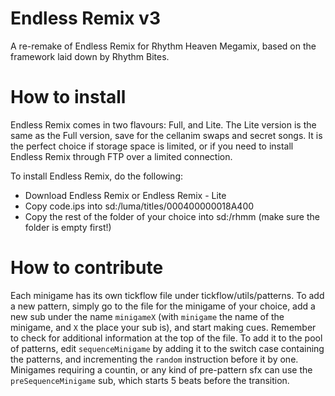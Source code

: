 # Endless Remix v3

A re-remake of Endless Remix for Rhythm Heaven Megamix, based on the framework laid down by Rhythm Bites.

# How to install

Endless Remix comes in two flavours: Full, and Lite.
The Lite version is the same as the Full version, save for the cellanim swaps and secret songs. It is the perfect choice if storage space is limited, or if you need to install Endless Remix through FTP over a limited connection.

To install Endless Remix, do the following:
- Download Endless Remix or Endless Remix - Lite
- Copy code.ips into sd:/luma/titles/000400000018A400
- Copy the rest of the folder of your choice into sd:/rhmm (make sure the folder is empty first!)

# How to contribute

Each minigame has its own tickflow file under tickflow/utils/patterns. To add a new pattern, simply go to the file for the minigame of your choice, add a new sub under the name `minigameX` (with `minigame` the name of the minigame, and `X` the place your sub is), and start making cues. Remember to check for additional information at the top of the file.
To add it to the pool of patterns, edit `sequenceMinigame` by adding it to the switch case containing the patterns, and incrementing the `random` instruction before it by one.
Minigames requiring a countin, or any kind of pre-pattern sfx can use the `preSequenceMinigame` sub, which starts 5 beats before the transition.